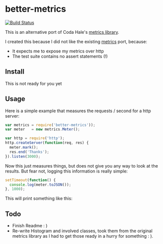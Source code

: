 # better-metrics

[![Build Status](https://secure.travis-ci.org/felixge/node-better-metrics.png)](http://travis-ci.org/felixge/node-better-metrics)

This is an alternative port of Coda Hale's [metrics library][codametrics].

I created this because I did not like the existing [metrics][existingmetrics]
port, because:

* It expects me to expose my metrics over http
* The test suite contains no assert statements (!)

[codametrics]:  https://github.com/codahale/metrics
[existingmetrics]: https://github.com/mikejihbe/metrics

## Install

This is not ready for you yet

## Usage

Here is a simple example that measures the requests / second for a http server:

```js
var metrics = require('better-metrics'));
var meter   = new metrics.Meter();

var http = require('http');
http.createServer(function(req, res) {
  meter.mark();
  res.end('Thanks');
}).listen(3000);
```

Now this just measures things, but does not give you any way to look at the
results. But fear not, logging this information is really simple:

```js
setTimeout(function() {
  console.log(meter.toJSON());
}, 1000);
```

This will print something like this:

## Todo

* Finish Readme : )
* Re-write Histogram and involved classes, took them from the original metrics
  library as I had to get those ready in a hurry for something : ).
